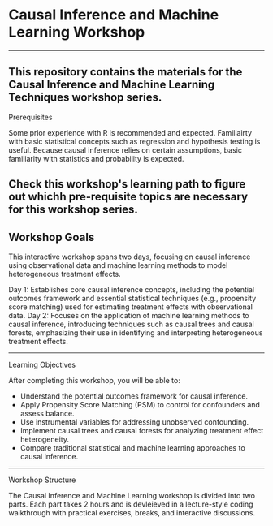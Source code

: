 # Causal Inference and Machine Learning Workshop
---

This repository contains the materials for the Causal Inference and Machine Learning Techniques workshop series.
---

Prerequisites 

Some prior experience with R is recommended and expected. Familiairty with basic statistical concepts such as regression and hypothesis testing is useful. Because causal inference relies on certain assumptions, basic familiarity with statistics and probability is expected. 

Check this workshop's learning path to figure out whichh pre-requisite topics are necessary for this workshop series. 
---
Workshop Goals 
--- 

This interactive workshop spans two days, focusing on causal inference using observational data and machine learning methods to model heterogeneous treatment effects.

Day 1: Establishes core causal inference concepts, including the potential outcomes framework and essential statistical techniques (e.g., propensity score matching) used for estimating treatment effects with observational data.
Day 2: Focuses on the application of machine learning methods to causal inference, introducing techniques such as causal trees and causal forests, emphasizing their use in identifying and interpreting heterogeneous treatment effects.

--- 
Learning Objectives 

After completing this workshop, you will be able to: 
- Understand the potential outcomes framework for causal inference.
- Apply Propensity Score Matching (PSM) to control for confounders and assess balance.
- Use instrumental variables for addressing unobserved confounding.
- Implement causal trees and causal forests for analyzing treatment effect heterogeneity.
- Compare traditional statistical and machine learning approaches to causal inference.
---
Workshop Structure 

The Causal Inference and Machine Learning workshop is divided into two parts. Each part takes 2 hours and is devleieved in a lecture-style coding walkthrough with practical exercises, breaks, and interactive discussions. 

